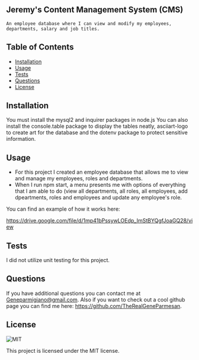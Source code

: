 ## Jeremy's Content Management System (CMS)
    
    An employee database where I can view and modify my employees, departments, salary and job titles. 

## Table of Contents

- [Installation](#installation)
- [Usage](#usage)
- [Tests](#tests)
- [Questions](#questions)
- [License](#license)

## Installation

You must install the mysql2 and inquirer packages in node.js 
You can also install the console.table package to display the tables neatly, asciiart-logo to create art for the database and the dotenv package to protect sensitive information.

## Usage

- For this project I created an employee database that allows me to view and manage my employees, roles and departments.
- When I run npm start, a menu presents me with options of everything that I am able to do (view all departments, all roles, all employees, add dpeartments, roles and employees and update any employee's role.

You can find an example of how it works here:

https://drive.google.com/file/d/1mp41bPssywLOEdp_ImStBYQgfJoaGQ28/view

## Tests

I did not utilize unit testing for this project. 

## Questions

If you have additional questions you can contact me at Geneparmigiano@gmail.com. Also if you want to check out a cool github page you can find me here: https://github.com/TheRealGeneParmesan.

## License

![MIT](https://img.shields.io/badge/license-MIT-brightgreen)

This project is licensed under the MIT license.
